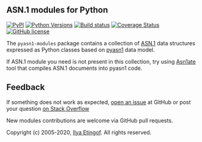 
ASN.1 modules for Python
------------------------
[![PyPI](https://img.shields.io/pypi/v/pyasn1-modules.svg?maxAge=2592000)](https://pypi.org/project/pyasn1-modules)
[![Python Versions](https://img.shields.io/pypi/pyversions/pyasn1-modules.svg)](https://pypi.org/project/pyasn1-modules/)
[![Build status](https://github.com/pyasn1/pyasn1-modules/actions/workflows/main.yml/badge.svg)](https://github.com/pyasn1/pyasn1-modules/actions/workflows/main.yml)
[![Coverage Status](https://img.shields.io/codecov/c/github/pyasn1/pyasn1-modules.svg)](https://codecov.io/github/pyasn1/pyasn1-modules)
[![GitHub license](https://img.shields.io/badge/license-BSD-blue.svg)](https://raw.githubusercontent.com/pyasn1/pyasn1-modules/master/LICENSE.txt)

The `pyasn1-modules` package contains a collection of
[ASN.1](https://www.itu.int/rec/dologin_pub.asp?lang=e&id=T-REC-X.208-198811-W!!PDF-E&type=items)
data structures expressed as Python classes based on [pyasn1](https://github.com/pyasn1/pyasn1)
data model.

If ASN.1 module you need is not present in this collection, try using
[Asn1ate](https://github.com/kimgr/asn1ate) tool that compiles ASN.1 documents
into pyasn1 code.

Feedback
--------

If something does not work as expected, 
[open an issue](https://github.com/pyasn1/pyasn1-modules/issues) at GitHub
or post your question [on Stack Overflow](https://stackoverflow.com/questions/ask)
 
New modules contributions are welcome via GitHub pull requests.

Copyright (c) 2005-2020, [Ilya Etingof](mailto:etingof@gmail.com).
All rights reserved.
